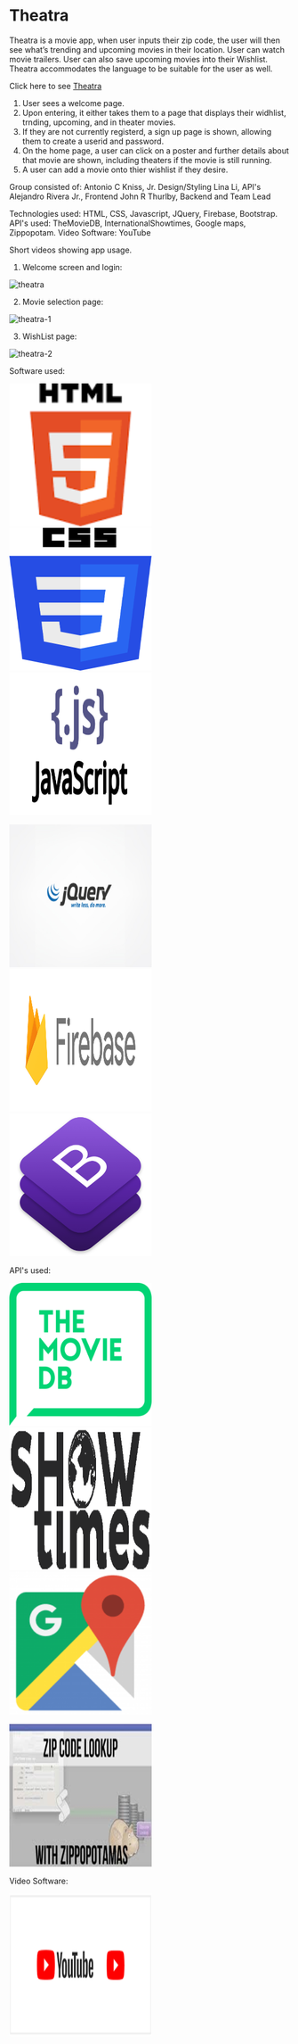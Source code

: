 # Theatra
Theatra is a movie app, when user inputs their zip code, the user will then see what’s trending and upcoming movies in their location. User can watch movie trailers. User can also save upcoming movies into their Wishlist. Theatra accommodates the language to be suitable for the user as well.

Click here to see [Theatra](https://johnrthurlby.github.io/Theatra/)

1. User sees a welcome page. 
2. Upon entering, it either takes them to a page that displays their widhlist, trnding, upcoming, and in theater movies. 
3. If they are not currently registerd, a sign up page is shown, allowing them to create a userid and password. 
4. On the home page,  a user can click on a poster and further details about that movie are shown, including theaters if the movie is        still running. 
5. A user can add a movie onto thier wishlist if they desire. 

Group consisted of:
Antonio C Kniss, Jr. Design/Styling
Lina Li, API's 
Alejandro Rivera Jr., Frontend
John R Thurlby, Backend and Team Lead

Technologies used: HTML, CSS, Javascript, JQuery, Firebase, Bootstrap. 
API's used: TheMovieDB, InternationalShowtimes, Google maps, Zippopotam. 
Video Software: YouTube

Short videos showing app usage. 

1. Welcome screen and login:

![theatra](https://user-images.githubusercontent.com/33644735/39070474-8ec9c3c2-44b1-11e8-8626-26b5645ba5f1.gif)

2. Movie selection page:

![theatra-1](https://user-images.githubusercontent.com/33644735/39072073-4fa95364-44b7-11e8-8c64-61a842175eb2.gif)

3. WishList page:

![theatra-2](https://user-images.githubusercontent.com/33644735/39072093-6729283e-44b7-11e8-8618-b0eab3dfadb7.gif)


Software used: 

<img src="assets/images/html.png" width="256" height="256" title="HTML 5"> <img src="assets/images/css.png" width="256" height="256" title="CSS 3"> <img src="assets/images/javascript.png" width="256" height="256" title="Javascript">

 <img src="assets/images/jquery.gif" width="256" height="256" title="JQuery"> <img src="assets/images/firebase.png" width="256" height="256" title="Firebase"> <img src="assets/images/bootstrap.png" width="256" height="256" title="Bootstrap">



API's used:

<img src="assets/images/moviedb.png" width="256" height="256" title="TheMovieDB API">   <img src="assets/images/intshow.png" width="256" height="256" title="InternationShowTimes API"> <img src="assets/images/googlemaps.png" width="256" height="256" title="Google Maps API">

<img src="assets/images/zippopot.jpg" width="256" height="256" title="Zippopotam API">

Video Software:

<img src="assets/images/youtube.png" width="256" height="256" title="YouTube">

